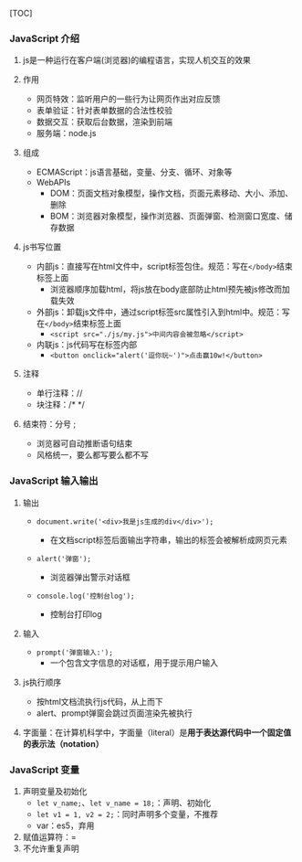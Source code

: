 [TOC]

### JavaScript 介绍

1. js是一种运行在客户端(浏览器)的编程语言，实现人机交互的效果
2. 作用
	* 网页特效：监听用户的一些行为让网页作出对应反馈
	* 表单验证：针对表单数据的合法性校验
	* 数据交互：获取后台数据，渲染到前端
	* 服务端：node.js
3. 组成
	* ECMAScript：js语言基础，变量、分支、循环、对象等
	* WebAPIs
		* DOM：页面文档对象模型，操作文档，页面元素移动、大小、添加、删除
		* BOM：浏览器对象模型，操作浏览器、页面弹窗、检测窗口宽度、储存数据

4. js书写位置
	* 内部js：直接写在html文件中，script标签包住。规范：写在`</body>`结束标签上面
		* 浏览器顺序加载html，将js放在body底部防止html预先被js修改而加载失效
	* 外部js：卸载js文件中，通过script标签src属性引入到html中。规范：写在`</body>`结束标签上面
		* `<script src="./js/my.js">中间内容会被忽略</script>`
	* 内联js：js代码写在标签内部
		* `<button onclick="alert('逗你玩~')">点击赢10w!</button>`
5. 注释
	* 单行注释：//
	* 块注释：/* */
6. 结束符：分号 ;
	* 浏览器可自动推断语句结束
	* 风格统一，要么都写要么都不写

### JavaScript 输入输出

1. 输出

	* `document.write('<div>我是js生成的div</div>');`
		* 在文档script标签后面输出字符串，输出的标签会被解析成网页元素

	* `alert('弹窗');`
		* 浏览器弹出警示对话框
	* `console.log('控制台log');`
		* 控制台打印log

2. 输入

	* `prompt('弹窗输入:');`
		* 一个包含文字信息的对话框，用于提示用户输入

3. js执行顺序

	* 按html文档流执行js代码，从上而下
	* alert、prompt弹窗会跳过页面渲染先被执行

4. 字面量：在计算机科学中，字面量（literal）是**用于表达源代码中一个固定值的表示法（notation）**

### JavaScript 变量

1. 声明变量及初始化
	* `let v_name;`、`let v_name = 18;`：声明、初始化
	* `let v1 = 1, v2 = 2;`：同时声明多个变量，不推荐
	* var：es5，弃用
2. 赋值运算符：=
3. 不允许重复声明